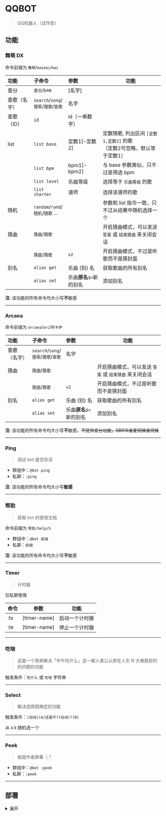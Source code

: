 # QQBOT

> QQ机器人（试作型）

## 功能

### 舞萌 DX

命令前缀为 `舞萌`/`maimai`/`mai`

| 功能 | 子命令 | 参数 | 功能 |
|:----| :--- | :--- | ---- |
| 查分 |  `查分`/`b40` | [名字] | |
| 查歌（名字） | `search`/`song`/<br/>`搜索`/`搜歌`/`查歌` | 名字 | | 
| 查歌（ID） | `id` | id（一串数字） | |
| list | `list base` | 定数1[-定数2] |  定数随歌, 列出区间 `[定数1,定数2]` 的歌 <br/>（定数2可忽略，默认等于定数1） |
|  | `list bpm` | bpm1[-bpm2] | 与 base 参数类似，只不过是筛选 bpm |
|  | `list level` | 乐曲等级 | 选择等于 `乐曲等级` 的歌 |
|  | `list charter` | 谱师 | 选择该谱师的歌 |
| 随机 | `random`/`rand`/<br/>`随机`/`随歌` ... | | 参数和 list 指令一致，只不过从结果中随机选择一个 |
| 猜曲 | `猜曲`/`猜歌` | | 开启猜曲模式，可以发送 `答案` 或 `结束猜曲` 来关闭会话 |
| | `猜曲`/`猜歌` | `v2` | 开启猜曲模式，不过是听歌而不是猜封面 |
| 别名 | `alias get` | 乐曲 (别) 名 | 获取歌曲的所有别名 |
|  | `alias set` | 乐曲**原名**`$>`新的别名 | 添加别名 |

**注**: 该功能的所有命令均大小写**不**敏感

---

### Arcaea


命令前缀为 `arcaea`/`arc`/`阿卡伊`

| 功能 | 子命令 | 参数 | 功能 |
|:----| :--- | :--- | ---- |
| 查歌（名字） | `search`/`song`/<br/>`搜索`/`搜歌`/`查歌` | 名字 | | 
| 猜曲 | `猜曲`/`猜歌` | | 开启猜曲模式，可以发送 `答案` 或 `结束猜曲` 来关闭会话 |
| | `猜曲`/`猜歌` | `v2` | 开启猜曲模式，不过是听歌而不是猜封面 |
| 别名 | `alias get` | 乐曲 (别) 名 | 获取歌曲的所有别名 |
|  | `alias set` | 乐曲**原名**`$>`新的别名 | 添加别名 |

**注**: 该功能的所有命令均大小写**不**敏感，~~不提供查分功能，SB616谁爱伺候谁伺候~~

---

### Ping

> 测试 bot 是否存活

- 群组中：`@bot ping`
- 私聊：`:ping`

**注**: 该功能的所有命令均大小写**敏感**

---

### 帮助

> 获取 bot 的使用文档

命令前缀为 `帮助/help/h`

- 群组中：`@bot 前缀`
- 私聊：`前缀`

**注**: 该功能的所有命令均大小写**不**敏感

---

### Timer

> 计时器

仅私聊使用

|命令|参数|功能|
|---|---|---|
| :ts | [timer-name] | 启动一个计时器 |
| :te | [timer-name] | 停止一个计时器 |

---

### 吃啥

> 这是一个用来解决「中午吃什么」这一被人类公认排在人生 N 大难题前列的问题的功能

触发条件：`吃什么` 或 `吃啥` 字符串

---

### Select

> 解决选择困难症的功能

触发条件：`(动词)(A)还是不?(动词)?(B)`

从 `A` `B` 随机选一个

---

### Peek

> 偷窥作者屏幕（？

- 群组中：`@bot :peek`
- 私聊：`:peek`

---

## 部署

<details>
<summary> 展开 </summary>

1. 部署 mcl
2. 在 mcl 里登陆 bot
3. 改 App.config
   1. `LogPath` 日志地址（目前还没用到）
4. 配置数据库 (entity framework标准操作)
5. 运行，命令行参数如下（顺序敏感）：
   1. [Mirai-API-http](https://github.com/project-mirai/mirai-api-http) 的服务地址，如 `http://127.0.0.1:8080`
   2. bot 的账号，如 `123456789`
   3. Mirai-API-http 的认证密钥，如 <https://github.com/project-mirai/mirai-api-http#settingyml%E6%A8%A1%E6%9D%BF> 中的 `verifyKey`

</details>
